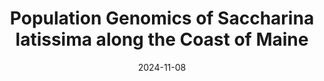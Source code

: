 ---
title: "Population Genomics of Saccharina latissima along the Coast of Maine"
collection: talks
type: "Talk"
venue: "Western Society of Naturalists Annual Meeting"
date: 2024-11-08
location: "Portland, OR"
---